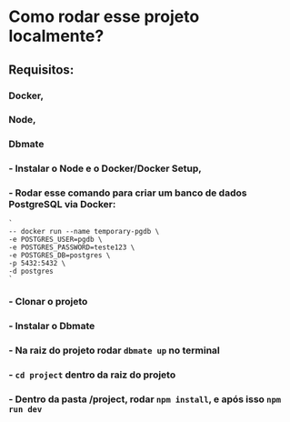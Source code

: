 # Como rodar esse projeto localmente?

## Requisitos:

### Docker,
### Node,
### Dbmate

### - Instalar o Node e o Docker/Docker Setup,
### - Rodar esse comando para criar um banco de dados PostgreSQL via Docker:
    `
    -- docker run --name temporary-pgdb \
    -e POSTGRES_USER=pgdb \
    -e POSTGRES_PASSWORD=teste123 \
    -e POSTGRES_DB=postgres \
    -p 5432:5432 \
    -d postgres
    `
### - Clonar o projeto
### - Instalar o Dbmate
### - Na raiz do projeto rodar `dbmate up` no terminal
### - `cd project` dentro da raiz do projeto
### - Dentro da pasta /project, rodar `npm install`, e após isso `npm run dev`
